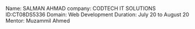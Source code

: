 Name: SALMAN AHMAD
company: CODTECH IT SOLUTIONS
ID:CT08DS5336
Domain: Web Development
Duration: July 20 to August 20
Mentor: Muzammil Ahmed

